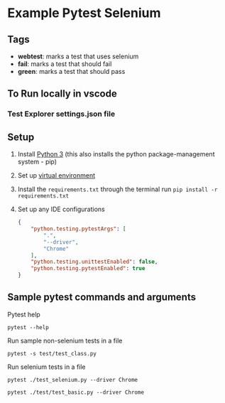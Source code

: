 # Example Pytest Selenium

## Tags

- **webtest**: marks a test that uses selenium
- **fail**: marks a test that should fail
- **green**: marks a test that should pass

## To Run locally in vscode

### Test Explorer settings.json file

## Setup

1. Install [Python 3](https://www.python.org/downloads/) (this also installs the python package-management system - pip)

1. Set up [virtual environment](https://docs.python.org/3/library/venv.html)

1. Install the ``requirements.txt`` through the terminal
   run ```pip install -r requirements.txt```

1. Set up any IDE configurations

    ```json
    {
        "python.testing.pytestArgs": [
            ".",
            "--driver",
            "Chrome"
        ],
        "python.testing.unittestEnabled": false,
        "python.testing.pytestEnabled": true
    }
    ```

## Sample pytest commands and arguments

Pytest help

```pytest --help```

Run sample non-selenium tests in a file

```pytest -s test/test_class.py```

Run selenium tests in a file

```pytest ./test_selenium.py --driver Chrome```

```pytest ./test/test_basic.py --driver Chrome```

